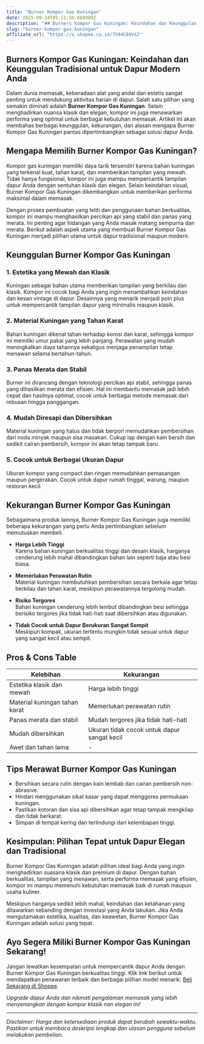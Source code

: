 ```yaml
---
title: "Burner Kompor Gas Kuningan"
date: 2025-09-24T05:11:58.660909Z
description: "## Burners Kompor Gas Kuningan: Keindahan dan Keunggulan Tradisional untuk Dapur Modern Anda..."
slug: "burner-kompor-gas-kuningan"
affiliate_url: "https://s.shopee.co.id/7V44C68VX2"
---
```

## Burners Kompor Gas Kuningan: Keindahan dan Keunggulan Tradisional untuk Dapur Modern Anda

Dalam dunia memasak, keberadaan alat yang andal dan estetis sangat penting untuk mendukung aktivitas harian di dapur. Salah satu pilihan yang semakin diminati adalah **Burner Kompor Gas Kuningan**. Selain menghadirkan nuansa klasik dan elegan, kompor ini juga menawarkan performa yang optimal untuk berbagai kebutuhan memasak. Artikel ini akan membahas berbagai keunggulan, kekurangan, dan alasan mengapa Burner Kompor Gas Kuningan pantas dipertimbangkan sebagai solusi dapur Anda.

## Mengapa Memilih Burner Kompor Gas Kuningan?

Kompor gas kuningan memiliki daya tarik tersendiri karena bahan kuningan yang terkenal kuat, tahan karat, dan memberikan tampilan yang mewah. Tidak hanya fungsional, kompor ini juga mampu mempercantik tampilan dapur Anda dengan sentuhan klasik dan elegan. Selain keindahan visual, Burner Kompor Gas Kuningan dikembangkan untuk memberikan performa maksimal dalam memasak.

Dengan proses pembuatan yang teliti dan penggunaan bahan berkualitas, kompor ini mampu menghasilkan percikan api yang stabil dan panas yang merata. Ini penting agar hidangan yang Anda masak matang sempurna dan merata. Berikut adalah aspek utama yang membuat Burner Kompor Gas Kuningan menjadi pilihan utama untuk dapur tradisional maupun modern.

## Keunggulan Burner Kompor Gas Kuningan

### 1. Estetika yang Mewah dan Klasik
Kuningan sebagai bahan utama memberikan tampilan yang berkilau dan klasik. Kompor ini cocok bagi Anda yang ingin menambahkan keindahan dan kesan vintage di dapur. Desainnya yang menarik menjadi poin plus untuk mempercantik tampilan dapur yang minimalis maupun klasik.

### 2. Material Kuningan yang Tahan Karat
Bahan kuningan dikenal tahan terhadap korosi dan karat, sehingga kompor ini memiliki umur pakai yang lebih panjang. Perawatan yang mudah meningkatkan daya tahannya sekaligus menjaga penampilan tetap menawan selama bertahun-tahun.

### 3. Panas Merata dan Stabil
Burner ini dirancang dengan teknologi percikan api stabil, sehingga panas yang dihasilkan merata dan efisien. Hal ini membantu memasak jadi lebih cepat dan hasilnya optimal, cocok untuk berbagai metode memasak dari rebusan hingga panggangan.

### 4. Mudah Diresapi dan Dibersihkan
Material kuningan yang halus dan tidak berpori memudahkan pembersihan dari noda minyak maupun sisa masakan. Cukup lap dengan kain bersih dan sedikit cairan pembersih, kompor ini akan tetap tampak baru.

### 5. Cocok untuk Berbagai Ukuran Dapur
Ukuran kompor yang compact dan ringan memudahkan pemasangan maupun pergerakan. Cocok untuk dapur rumah tinggal, warung, maupun restoran kecil.

## Kekurangan Burner Kompor Gas Kuningan

Sebagaimana produk lainnya, Burner Kompor Gas Kuningan juga memiliki beberapa kekurangan yang perlu Anda pertimbangkan sebelum memutuskan membeli.

- **Harga Lebih Tinggi**  
Karena bahan kuningan berkualitas tinggi dan desain klasik, harganya cenderung lebih mahal dibandingkan bahan lain seperti baja atau besi biasa.

- **Memerlukan Perawatan Rutin**  
Material kuningan membutuhkan pembersihan secara berkala agar tetap berkilau dan tahan karat, meskipun perawatannya tergolong mudah.

- **Risiko Tergores**  
Bahan kuningan cenderung lebih lembut dibandingkan besi sehingga berisiko tergores jika tidak hati-hati saat dibersihkan atau digunakan.

- **Tidak Cocok untuk Dapur Berukuran Sangat Sempit**  
Meskipun kompak, ukuran tertentu mungkin tidak sesuai untuk dapur yang sangat kecil atau sempit.

## Pros & Cons Table

| **Kelebihan** | **Kekurangan** |
|----------------|----------------|
| Estetika klasik dan mewah | Harga lebih tinggi |
| Material kuningan tahan karat | Memerlukan perawatan rutin |
| Panas merata dan stabil | Mudah tergores jika tidak hati-hati |
| Mudah dibersihkan | Ukuran tidak cocok untuk dapur sangat kecil |
| Awet dan tahan lama | - |

## Tips Merawat Burner Kompor Gas Kuningan

- Bersihkan secara rutin dengan kain lembab dan cairan pembersih non-abrasive.
- Hindari menggunakan sikat kasar yang dapat menggores permukaan kuningan.
- Pastikan kotoran dan sisa api dibersihkan agar tetap tampak mengkilap dan tidak berkarat.
- Simpan di tempat kering dan terlindungi dari kelembapan tinggi.

## Kesimpulan: Pilihan Tepat untuk Dapur Elegan dan Tradisional

Burner Kompor Gas Kuningan adalah pilihan ideal bagi Anda yang ingin menghadirkan suasana klasik dan premium di dapur. Dengan bahan berkualitas, tampilan yang menawan, serta performa memasak yang efisien, kompor ini mampu memenuhi kebutuhan memasak baik di rumah maupun usaha kuliner.

Meskipun harganya sedikit lebih mahal, keindahan dan ketahanan yang ditawarkan sebanding dengan investasi yang Anda lakukan. Jika Anda mengutamakan estetika, kualitas, dan keawetan, Burner Kompor Gas Kuningan adalah solusi yang tepat.

## Ayo Segera Miliki Burner Kompor Gas Kuningan Sekarang!

Jangan lewatkan kesempatan untuk mempercantik dapur Anda dengan Burner Kompor Gas Kuningan berkualitas tinggi. Klik link berikut untuk mendapatkan penawaran terbaik dan berbagai pilihan model menarik: [Beli Sekarang di Shopee](https://s.shopee.co.id/7V44C68VX2).

*Upgrade dapur Anda dan nikmati pengalaman memasak yang lebih menyenangkan dengan kompor klasik nan elegan ini!*

---

*Disclaimer: Harga dan ketersediaan produk dapat berubah sewaktu-waktu. Pastikan untuk membaca deskripsi lengkap dan ulasan pengguna sebelum melakukan pembelian.*